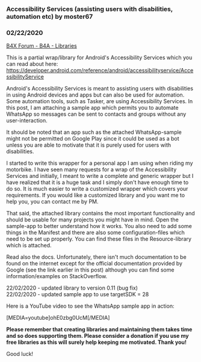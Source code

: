 ### Accessibility Services (assisting users with disabilities, automation etc) by moster67
### 02/22/2020
[B4X Forum - B4A - Libraries](https://www.b4x.com/android/forum/threads/95216/)

This is a partial wrap/library for Android's Accessibility Services which you can read about here:  
<https://developer.android.com/reference/android/accessibilityservice/AccessibilityService>  
  
Android's Accessibility Services is meant to assisting users with disabilities in using Android devices and apps but can also be used for automation.  
Some automation tools, such as Tasker, are using Accessibility Services. In this post, I am attaching a sample app which permits you to automate WhatsApp so messages can be sent to contacts and groups without any user-interaction.  
  
It should be noted that an app such as the attached WhatsApp-sample might not be permitted on Google Play since it could be used as a bot unless you are able to motivate that it is purely used for users with disabilities.  
  
I started to write this wrapper for a personal app I am using when riding my motorbike. I have seen many requests for a wrap of the Accessibility Services and initially, I meant to write a complete and generic wrapper but I have realized that it is a huge task and I simply don't have enough time to do so. It is much easier to write a customized wrapper which covers your requirements. If you would like a customized library and you want me to help you, you can contact me by PM.  
  
That said, the attached library contains the most important functionality and should be usable for many projects you might have in mind. Open the sample-app to better understand how it works. You also need to add some things in the Manifest and there are also some configuration-files which need to be set up properly. You can find these files in the Resource-library which is attached.  
  
Read also the docs. Unfortunately, there isn't much documentation to be found on the internet except for the official documentation provided by Google (see the link earlier in this post) although you can find some information/examples on StackOverflow.  
  
22/02/2020 - updated library to version 0.11 (bug fix)  
22/02/2020 - updated sample app to use targetSDK = 28  
  
  
Here is a YouTube video to see the WhatsApp sample app in action:  
  
[MEDIA=youtube]ohE0zbg0UcM[/MEDIA]  
  
**Please remember that creating libraries and maintaining them takes time and so does supporting them. Please consider a donation if you use my free libraries as this will surely help keeping me motivated. Thank you!**  
  
Good luck!